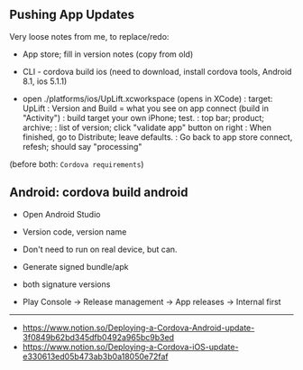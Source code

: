
## Pushing App Updates

Very loose notes from me, to replace/redo:

* App store; fill in version notes (copy from old)

* CLI - cordova build ios (need to download, install cordova tools, Android 8.1, ios 5.1.1)

* open ./platforms/ios/UpLift.xcworkspace (opens in XCode)
  : target: UpLift
  : Version and Build = what you see on app connect (build in "Activity")
  : build target your own iPhone; test.
  : top bar; product; archive;
  : list of version; click "validate app" button on right
  : When finished, go to Distribute; leave defaults. 
  : Go back to app store connect, refesh; should say "processing" 

(before both: `Cordova requirements`)
## Android: cordova build android
* Open Android Studio
* Version code, version name
* Don't need to run on real device, but can. 
* Generate signed bundle/apk
* both signature versions


* Play Console -> Release management -> App releases -> Internal first
------------------


* https://www.notion.so/Deploying-a-Cordova-Android-update-3f0849b62bd345dfb0492a965bc9b3ed
* https://www.notion.so/Deploying-a-Cordova-iOS-update-e330613ed05b473ab3b0a18050e72faf